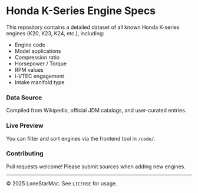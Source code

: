 # Honda K-Series Engine Specs

This repository contains a detailed dataset of all known Honda K-series engines (K20, K23, K24, etc.), including:
- Engine code
- Model applications
- Compression ratio
- Horsepower / Torque
- RPM values
- i-VTEC engagement
- Intake manifold type

### Data Source

Compiled from Wikipedia, official JDM catalogs, and user-curated entries.

### Live Preview

You can filter and sort engines via the frontend tool in `/code/`.

### Contributing

Pull requests welcome! Please submit sources when adding new engines.

---

© 2025 LoneStarMac. See `LICENSE` for usage.
